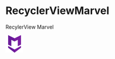 # RecyclerViewMarvel
RecylerView Marvel

![alt text][logo]

[logo]: https://github.com/adam-p/markdown-here/raw/master/src/common/images/icon48.png "Logo Title Text 2"
